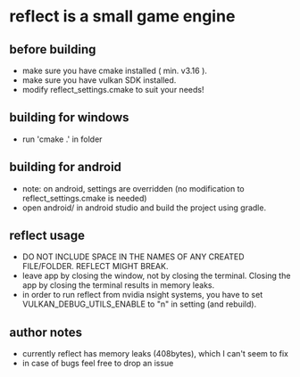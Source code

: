 # reflect is a small game engine

## before building

- make sure you have cmake installed ( min. v3.16 ).
- make sure you have vulkan SDK installed.
- modify reflect_settings.cmake to suit your needs!

## building for windows
- run 'cmake .' in folder

## building for android
- note: on android, settings are overridden (no modification to reflect_settings.cmake is needed)
- open android/ in android studio and build the project using gradle.


## reflect usage

- DO NOT INCLUDE SPACE IN THE NAMES OF ANY CREATED FILE/FOLDER. REFLECT MIGHT BREAK.
- leave app by closing the window, not by closing the terminal. Closing the app by closing the terminal results in memory leaks.
- in order to run reflect from nvidia nsight systems, you have to set VULKAN_DEBUG_UTILS_ENABLE to "n" in setting (and rebuild).


## author notes
- currently reflect has memory leaks (408bytes), which I can't seem to fix
- in case of bugs feel free to drop an issue 